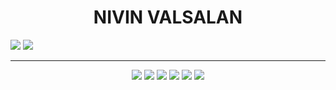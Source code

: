 <h1 align="center"><strong>NIVIN VALSALAN</strong></h1>

<p align="left">
  <img src="https://github-profile-summary-cards.vercel.app/api/cards/profile-details?username=nivinlp&theme=github_dark" />
  <img src="https://github-readme-stats.vercel.app/api/top-langs/?username=nivinlp&layout=compact&theme=github_dark" />
 
</p>

---
<p align="center">
  <img src="https://img.shields.io/badge/Terraform-623CE4?style=for-the-badge&logo=terraform&logoColor=white" />
  <img src="https://img.shields.io/badge/Azure-0078D4?style=for-the-badge&logo=azure-devops&logoColor=white" />
  <img src="https://img.shields.io/badge/Python-FFD43B?style=for-the-badge&logo=python&logoColor=black" />
  <img src="https://img.shields.io/badge/Red%20Hat-EE0000?style=for-the-badge&logo=redhat&logoColor=white" />
  <img src="https://img.shields.io/badge/Jenkins-D24939?style=for-the-badge&logo=jenkins&logoColor=white" />
  <img src="https://img.shields.io/badge/Docker-2496ED?style=for-the-badge&logo=docker&logoColor=white" />
</p>


